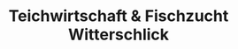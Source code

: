 ---
title: "Teichwirtschaft & Fischzucht Witterschlick"
url: /alfter/teichwirtschaft-und-fischzucht-witterschlick/
shop: Fisch
---